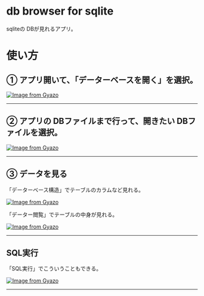 # db browser for sqlite
sqliteの DBが見れるアプリ。

# 使い方
## ① アプリ開いて、「データーベースを開く」を選択。

[![Image from Gyazo](https://i.gyazo.com/bda4c02c0889c5cb3e38c7095505aded.png)](https://gyazo.com/bda4c02c0889c5cb3e38c7095505aded)
***

## ② アプリの DBファイルまで行って、開きたい DBファイルを選択。

[![Image from Gyazo](https://i.gyazo.com/fa75c0a4e2fb47b7fb9fb0d56f87ff42.png)](https://gyazo.com/fa75c0a4e2fb47b7fb9fb0d56f87ff42)
***

## ③ データを見る
「データーベース構造」でテーブルのカラムなど見れる。

[![Image from Gyazo](https://i.gyazo.com/153c576386e019df9e103778fae785ab.png)](https://gyazo.com/153c576386e019df9e103778fae785ab)

「データー閲覧」でテーブルの中身が見れる。

[![Image from Gyazo](https://i.gyazo.com/aedc5dbdb785e56550160b002b0cf0b7.png)](https://gyazo.com/aedc5dbdb785e56550160b002b0cf0b7)
***

## SQL実行
「SQL実行」でこういうこともできる。

[![Image from Gyazo](https://i.gyazo.com/6e3d4460bb27c46ef371462ae543c1ea.png)](https://gyazo.com/6e3d4460bb27c46ef371462ae543c1ea)
***
